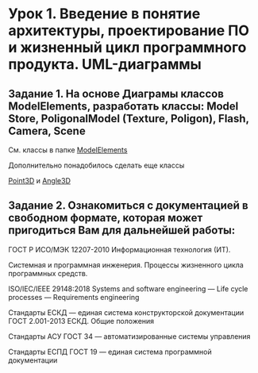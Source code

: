 # Урок 1. Введение в понятие архитектуры, проектирование ПО и жизненный цикл программного продукта. UML-диаграммы

## Задание 1. На основе Диаграмы классов ModelElements, разработать классы: Model Store, PoligonalModel (Texture, Poligon), Flash, Camera, Scene

См. классы в папке [ModelElements](./ModelElements)

Дополнительно понадобилось сделать еще классы

[Point3D](./ModelElements/Point3D.java) и [Angle3D](./ModelElements/Angle3D.java)



## Задание 2. Ознакомиться с документацией в свободном формате, которая может пригодиться Вам для дальнейшей работы:

ГОСТ Р ИСО/МЭК 12207-2010 Информационная технология (ИТ). 

Системная и программная инженерия. Процессы жизненного цикла программных средств.


ISO/IEC/IEEE 29148:2018 Systems and software engineering — Life cycle processes — Requirements engineering


Стандарты ЕСКД — единая система конструкторской документации
ГОСТ 2.001-2013 ЕСКД. Общие положения


Стандарты АСУ ГОСТ 34 — автоматизированные системы управления


Стандарты ЕСПД ГОСТ 19 — единая система программной документации